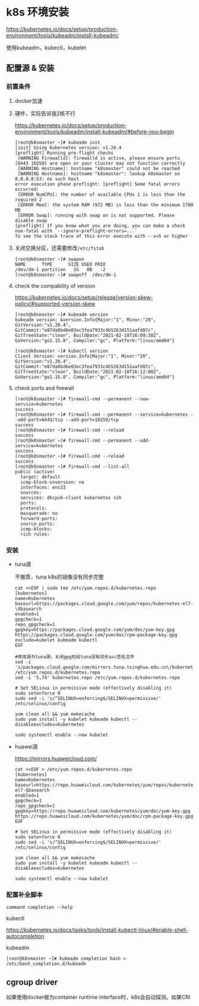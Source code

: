 # k8s 环境安装

https://kubernetes.io/docs/setup/production-environment/tools/kubeadm/install-kubeadm/

使用kubeadm，kubectl，kubelet

## 配置源 & 安装

### 前置条件

1. docker加速

2. 硬件，实际告诉我2核不行

   https://kubernetes.io/docs/setup/production-environment/tools/kubeadm/install-kubeadm/#before-you-begin

   ```
   [root@k8smaster ~]# kubeadm init
   [init] Using Kubernetes version: v1.20.4
   [preflight] Running pre-flight checks
   	[WARNING Firewalld]: firewalld is active, please ensure ports [6443 10250] are open or your cluster may not function correctly
   	[WARNING Hostname]: hostname "k8smaster" could not be reached
   	[WARNING Hostname]: hostname "k8smaster": lookup k8smaster on 8.8.8.8:53: no such host
   error execution phase preflight: [preflight] Some fatal errors occurred:
   	[ERROR NumCPU]: the number of available CPUs 1 is less than the required 2
   	[ERROR Mem]: the system RAM (972 MB) is less than the minimum 1700 MB
   	[ERROR Swap]: running with swap on is not supported. Please disable swap
   [preflight] If you know what you are doing, you can make a check non-fatal with `--ignore-preflight-errors=...`
   To see the stack trace of this error execute with --v=5 or higher
   ```

3. 关闭交换分区，还需要修改`/etc/fstab`

   ```
   [root@k8smaster ~]# swapon
   NAME      TYPE      SIZE USED PRIO
   /dev/dm-1 partition   2G   0B   -2
   [root@k8smaster ~]# swapoff  /dev/dm-1
   ```

4. check the compability of version

   https://kubernetes.io/docs/setup/release/version-skew-policy/#supported-version-skew

   ```
   [root@k8smaster ~]# kubeadm version
   kubeadm version: &version.Info{Major:"1", Minor:"20", GitVersion:"v1.20.4", GitCommit:"e87da0bd6e03ec3fea7933c4b5263d151aafd07c", GitTreeState:"clean", BuildDate:"2021-02-18T16:09:38Z", GoVersion:"go1.15.8", Compiler:"gc", Platform:"linux/amd64"}
   
   [root@k8smaster ~]# kubectl version 
   Client Version: version.Info{Major:"1", Minor:"20", GitVersion:"v1.20.4", GitCommit:"e87da0bd6e03ec3fea7933c4b5263d151aafd07c", GitTreeState:"clean", BuildDate:"2021-02-18T16:12:00Z", GoVersion:"go1.15.8", Compiler:"gc", Platform:"linux/amd64"}
   ```

5. check ports and firewall

   ```
   [root@k8smaster ~]# firewall-cmd --permanent --new-service=kubernetes
   success
   [root@k8smaster ~]# firewall-cmd --permanent --service=kubernetes --add-port=6443/tcp --add-port=10250/tcp
   success
   [root@k8smaster ~]# firewall-cmd --reload 
   success
   [root@k8smaster ~]# firewall-cmd --permanent --add-service=kubernetes 
   success
   [root@k8smaster ~]# firewall-cmd --reload 
   success
   [root@k8smaster ~]# firewall-cmd --list-all
   public (active)
     target: default
     icmp-block-inversion: no
     interfaces: ens33
     sources: 
     services: dhcpv6-client kubernetes ssh
     ports: 
     protocols: 
     masquerade: no
     forward-ports: 
     source-ports: 
     icmp-blocks: 
     rich rules: 
   ```

### 安装

- tuna源

  不推荐，tuna k8s的镜像没有同步完整

  ```
  cat <<EOF | sudo tee /etc/yum.repos.d/kubernetes.repo
  [kubernetes]
  name=Kubernetes
  baseurl=https://packages.cloud.google.com/yum/repos/kubernetes-el7-\$basearch
  enabled=1
  gpgcheck=1
  repo_gpgcheck=1
  gpgkey=https://packages.cloud.google.com/yum/doc/yum-key.gpg https://packages.cloud.google.com/yum/doc/rpm-package-key.gpg
  exclude=kubelet kubeadm kubectl
  EOF
  
  #修改源为tuna源，关闭gpg校验tuna没有同步asc签名文件
  sed -i 's/packages.cloud.google.com/mirrors.tuna.tsinghua.edu.cn\/kubernetes/' /etc/yum.repos.d/kubernetes.repo 
  sed -i '5,7d' kubernetes.repo /etc/yum.repos.d/kubernetes.repo 
  
  # Set SELinux in permissive mode (effectively disabling it)
  sudo setenforce 0
  sudo sed -i 's/^SELINUX=enforcing$/SELINUX=permissive/' /etc/selinux/config
  
  yum clean all && yum makecache
  sudo yum install -y kubelet kubeadm kubectl --disableexcludes=kubernetes
  
  sudo systemctl enable --now kubelet
  ```

- huawei源

  https://mirrors.huaweicloud.com/

  ```
  cat <<EOF > /etc/yum.repos.d/kubernetes.repo
  [kubernetes]
  name=Kubernetes
  baseurl=https://repo.huaweicloud.com/kubernetes/yum/repos/kubernetes-el7-$basearch
  enabled=1
  gpgcheck=1
  repo_gpgcheck=1
  gpgkey=https://repo.huaweicloud.com/kubernetes/yum/doc/yum-key.gpg https://repo.huaweicloud.com/kubernetes/yum/doc/rpm-package-key.gpg
  EOF
  
  # Set SELinux in permissive mode (effectively disabling it)
  sudo setenforce 0
  sudo sed -i 's/^SELINUX=enforcing$/SELINUX=permissive/' /etc/selinux/config
  
  yum clean all && yum makecache
  sudo yum install -y kubelet kubeadm kubectl --disableexcludes=kubernetes
  
  sudo systemctl enable --now kubelet
  ```

### 配置补全脚本

`command completion --help`

kubectl

https://kubernetes.io/docs/tasks/tools/install-kubectl-linux/#enable-shell-autocompletion

kubeadm

```
[root@k8smaster ~]# kubeadm completion bash > /etc/bash_completion.d/kubeadm
```

## cgroup driver

如果使用docker做为container runtime interface时，k8s会自动探测。如果CRI

















